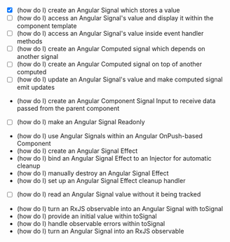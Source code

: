 - [x] (how do I) create an Angular Signal which stores a value
- [ ] (how do I) access an Angular Signal's value and display it within the component template
- [ ] (how do I) access an Angular Signal's value inside event handler methods
- [ ] (how do I) create an Angular Computed signal which depends on another signal
- [ ] (how do I) create an Angular Computed signal on top of another computed
- [ ] (how do I) update an Angular Signal's value and make computed signal emit updates
- (how do I) create an Angular Component Signal Input to receive data passed from the parent component
- [ ] (how do I) make an Angular Signal Readonly
- (how do I) use Angular Signals within an Angular OnPush-based Component
- (how do I) create an Angular Signal Effect
- (how do I) bind an Angular Signal Effect to an Injector for automatic cleanup
- (how do I) manually destroy an Angular Signal Effect
- (how do I) set up an Angular Signal Effect cleanup handler
- [ ] (how do I) read an Angular Signal value without it being tracked
- (how do I) turn an RxJS observable into an Angular Signal with toSignal
- (how do I) provide an initial value within toSignal
- (how do I) handle observable errors within toSignal
- (how do I) turn an Angular Signal into an RxJS observable

